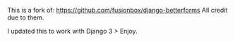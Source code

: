 This is a fork of: https://github.com/fusionbox/django-betterforms
All credit due to them.

I updated this to work with Django 3 > Enjoy.